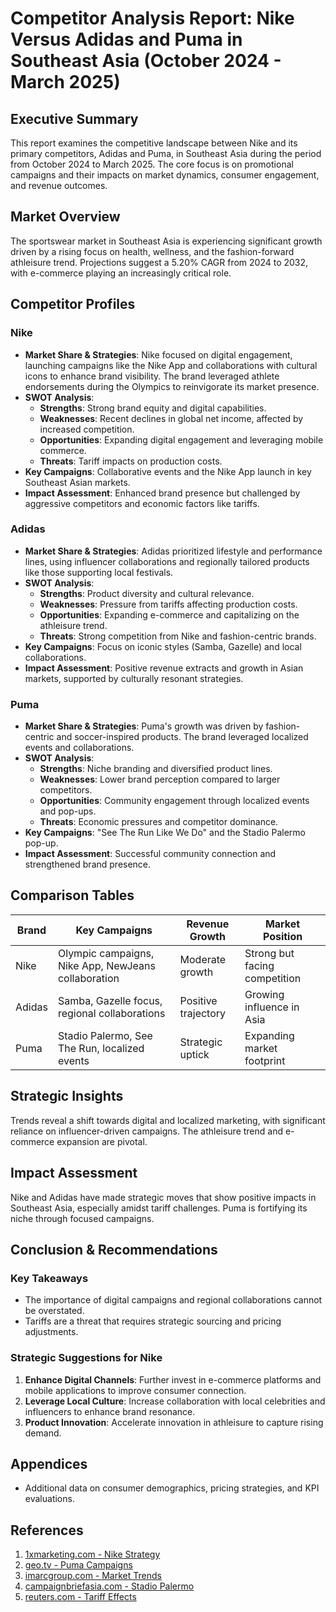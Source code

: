 # Competitor Analysis Report: Nike Versus Adidas and Puma in Southeast Asia (October 2024 - March 2025)

## Executive Summary
This report examines the competitive landscape between Nike and its primary competitors, Adidas and Puma, in Southeast Asia during the period from October 2024 to March 2025. The core focus is on promotional campaigns and their impacts on market dynamics, consumer engagement, and revenue outcomes.

## Market Overview
The sportswear market in Southeast Asia is experiencing significant growth driven by a rising focus on health, wellness, and the fashion-forward athleisure trend. Projections suggest a 5.20% CAGR from 2024 to 2032, with e-commerce playing an increasingly critical role.

## Competitor Profiles

### Nike
- **Market Share & Strategies**: Nike focused on digital engagement, launching campaigns like the Nike App and collaborations with cultural icons to enhance brand visibility. The brand leveraged athlete endorsements during the Olympics to reinvigorate its market presence.
- **SWOT Analysis**:
  - **Strengths**: Strong brand equity and digital capabilities.
  - **Weaknesses**: Recent declines in global net income, affected by increased competition.
  - **Opportunities**: Expanding digital engagement and leveraging mobile commerce.
  - **Threats**: Tariff impacts on production costs.
- **Key Campaigns**: Collaborative events and the Nike App launch in key Southeast Asian markets.
- **Impact Assessment**: Enhanced brand presence but challenged by aggressive competitors and economic factors like tariffs. 

### Adidas
- **Market Share & Strategies**: Adidas prioritized lifestyle and performance lines, using influencer collaborations and regionally tailored products like those supporting local festivals.
- **SWOT Analysis**:
  - **Strengths**: Product diversity and cultural relevance.
  - **Weaknesses**: Pressure from tariffs affecting production costs.
  - **Opportunities**: Expanding e-commerce and capitalizing on the athleisure trend.
  - **Threats**: Strong competition from Nike and fashion-centric brands.
- **Key Campaigns**: Focus on iconic styles (Samba, Gazelle) and local collaborations.
- **Impact Assessment**: Positive revenue extracts and growth in Asian markets, supported by culturally resonant strategies.

### Puma
- **Market Share & Strategies**: Puma's growth was driven by fashion-centric and soccer-inspired products. The brand leveraged localized events and collaborations.
- **SWOT Analysis**:
  - **Strengths**: Niche branding and diversified product lines.
  - **Weaknesses**: Lower brand perception compared to larger competitors.
  - **Opportunities**: Community engagement through localized events and pop-ups.
  - **Threats**: Economic pressures and competitor dominance.
- **Key Campaigns**: "See The Run Like We Do" and the Stadio Palermo pop-up.
- **Impact Assessment**: Successful community connection and strengthened brand presence.

## Comparison Tables

| Brand  | Key Campaigns                                            | Revenue Growth     | Market Position                |
|--------|----------------------------------------------------------|--------------------|--------------------------------|
| Nike   | Olympic campaigns, Nike App, NewJeans collaboration      | Moderate growth    | Strong but facing competition  |
| Adidas | Samba, Gazelle focus, regional collaborations            | Positive trajectory| Growing influence in Asia      |
| Puma   | Stadio Palermo, See The Run, localized events            | Strategic uptick   | Expanding market footprint     |

## Strategic Insights
Trends reveal a shift towards digital and localized marketing, with significant reliance on influencer-driven campaigns. The athleisure trend and e-commerce expansion are pivotal.

## Impact Assessment
Nike and Adidas have made strategic moves that show positive impacts in Southeast Asia, especially amidst tariff challenges. Puma is fortifying its niche through focused campaigns.

## Conclusion & Recommendations
### Key Takeaways
- The importance of digital campaigns and regional collaborations cannot be overstated.
- Tariffs are a threat that requires strategic sourcing and pricing adjustments.

### Strategic Suggestions for Nike
1. **Enhance Digital Channels**: Further invest in e-commerce platforms and mobile applications to improve consumer connection.
2. **Leverage Local Culture**: Increase collaboration with local celebrities and influencers to enhance brand resonance.
3. **Product Innovation**: Accelerate innovation in athleisure to capture rising demand.

## Appendices
- Additional data on consumer demographics, pricing strategies, and KPI evaluations.

## References
1. [1xmarketing.com - Nike Strategy](https://1xmarketing.com/news/en/world-marketing-diary-240910160626/?utm_source=openai)
2. [geo.tv - Puma Campaigns](https://www.geo.tv/latest/517119-sportswear-giants-adidas-puma-target-fashion-focused-soccer-fans?utm_source=openai)
3. [imarcgroup.com - Market Trends](https://www.imarcgroup.com/south-east-asia-sportswear-market?utm_source=openai)
4. [campaignbriefasia.com - Stadio Palermo](https://campaignbriefasia.com/2024/03/20/govt-singapore-puma-launches-stadio-palermo-southeast-asias-first-puma-palermo-pop-up/?utm_source=openai)
5. [reuters.com - Tariff Effects](https://www.reuters.com/business/retail-consumer/us-tariffs-vietnam-would-be-blow-nike-other-sportswear-brands-2025-04-01/?utm_source=openai)